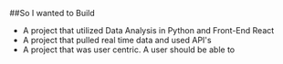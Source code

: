 ##So I wanted to Build

- A project that utilized Data Analysis in Python and Front-End React
- A project that pulled real time data and used API's
- A project that was user centric. A user should be able to 


<ul>
    </ul>